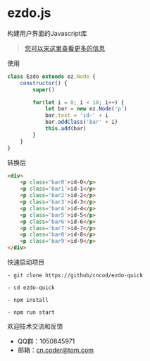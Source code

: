 # ezdo.js
构建用户界面的Javascript库

> [您可以来这里查看更多的信息](https://ezdojs.github.io/)



使用

```js
class Ezdo extends ez.Node {
    constructor() {
        super()

        for(let i = 0; i < 10; i++) {
            let bar = new ez.Node('p')
            bar.text = 'id-' + i
            bar.addClass('bar' + i)
            this.add(bar)
        }
    }
}
```

转换后

```html
<div>
    <p class='bar0'>id-0</p>
    <p class='bar1'>id-1</p>
    <p class='bar2'>id-2</p>
    <p class='bar3'>id-3</p>
    <p class='bar4'>id-4</p>
    <p class='bar5'>id-5</p>
    <p class='bar6'>id-6</p>
    <p class='bar7'>id-7</p>
    <p class='bar8'>id-8</p>
    <p class='bar9'>id-9</p>
</div>
```



快速启动项目

```shell
- git clone https://github/cncod/ezdo-quick

- cd ezdo-quick

- npm install

- npm run start
```

欢迎技术交流和反馈

- QQ群：1050845971
- 邮箱：cn.coder@tom.com

